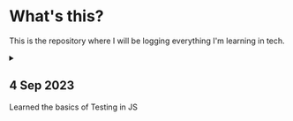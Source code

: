 # What's this?
This is the repository where I will be logging everything I'm learning in tech.

<details>
<summary>

## 4 Sep 2023
Learned the basics of Testing in JS
</summary>

**The Odin Project**
 - Completed [Testing Basics](https://www.theodinproject.com/lessons/node-path-javascript-testing-basics)
	 - 1.  [Read this short article](https://web.archive.org/web/20211123190134/http://godswillokwara.com/index.php/2016/09/09/the-importance-of-test-driven-development/)  that outlines the basic process and the benefits of TDD.
	- 2.  Watch at least the first 3 videos of  [this video series](https://www.youtube.com/playlist?list=PL0zVEGEvSaeF_zoW9o66wa_UCNE3a7BEr)  about testing in JavaScript. The first video focuses heavily on the WHY, while the next two go into more depth about the process. Later videos in the series are  _definitely_  worthwhile, but the first 3 are enough to get you up and running.
	- 3.  Read and follow the  [Getting Started](https://jestjs.io/docs/getting-started)  tutorial on the main Jest website.
	- 4.  Read and follow the  [Using Matchers](https://jestjs.io/docs/using-matchers)  document on the main Jest website. This one demonstrates some of the other useful functions you can use in your tests.

</details>
<!--stackedit_data:
eyJoaXN0b3J5IjpbLTM5MDA2NDMxOSw1OTMwMjI3NSw5MDY2ND
IxMTMsMjAyNTQ5NjA1NiwtNDQwMjA3MjU2LDEyMDAxNzYwMjBd
fQ==
-->
